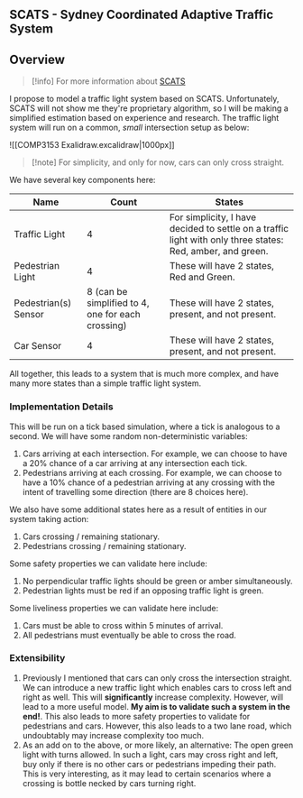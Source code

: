 ## SCATS - Sydney Coordinated Adaptive Traffic System

## Overview

> [!info] For more information about [SCATS](https://en.wikipedia.org/wiki/Sydney_Coordinated_Adaptive_Traffic_System)

I propose to model a traffic light system based on SCATS. Unfortunately, SCATS will not show me they're proprietary algorithm, so I will be making a simplified estimation based on experience and research. The traffic light system will run on a common, *small* intersection setup as below:

![[COMP3153 Exalidraw.excalidraw|1000px]]
> [!note] For simplicity, and only for now, cars can only cross straight.

We have several key components here:

| Name                 | Count                                             | States                                                                                                     |
| -------------------- | ------------------------------------------------- | ---------------------------------------------------------------------------------------------------------- |
| Traffic Light        | 4                                                 | For simplicity, I have decided to settle on a traffic light with only three states: Red, amber, and green. |
| Pedestrian Light     | 4                                                 | These will have 2 states, Red and Green.                                                                   |
| Pedestrian(s) Sensor | 8 (can be simplified to 4, one for each crossing) | These will have 2 states, present, and not present.                                                        |
| Car Sensor           | 4                                                 | These will have 2 states, present, and not present.                                                        |

All together, this leads to a system that is much more complex, and have many more states than a simple traffic light system.

### Implementation Details
This will be run on a tick based simulation, where a tick is analogous to a second. We will have some random non-deterministic variables:
1. Cars arriving at each intersection. For example, we can choose to have a 20% chance of a car arriving at any intersection each tick.
2. Pedestrians arriving at each crossing. For example, we can choose to have a 10% chance of a pedestrian arriving at any crossing with the intent of travelling some direction (there are 8 choices here).

We also have some additional states here as a result of entities in our system taking action:
1. Cars crossing / remaining stationary.
2. Pedestrians crossing / remaining stationary.

Some safety properties we can validate here include:
1. No perpendicular traffic lights should be green or amber simultaneously.
2. Pedestrian lights must be red if an opposing traffic light is green.

Some liveliness properties we can validate here include:
1. Cars must be able to cross within 5 minutes of arrival.
2. All pedestrians must eventually be able to cross the road.

### Extensibility
1. Previously I mentioned that cars can only cross the intersection straight. We can introduce a new traffic light which enables cars to cross left and right as well. This will **significantly** increase complexity. However, will lead to a more useful model. **My aim is to validate such a system in the end!**. This also leads to more safety properties to validate for pedestrians and cars. However, this also leads to a two lane road, which undoubtably may increase complexity too much.
2. As an add on to the above, or more likely, an alternative: The open green light with turns allowed. In such a light, cars may cross right and left, buy only if there is no other cars or pedestrians impeding their path. This is very interesting, as it may lead to certain scenarios where a crossing is bottle necked by cars turning right.